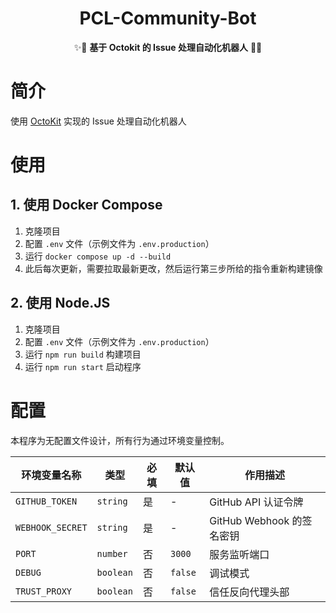 <div align="center">

# PCL-Community-Bot
✨🎉 **基于 Octokit 的 Issue 处理自动化机器人** 🎉✨
</div>

# 简介
使用 [OctoKit](https://github.com/octokit) 实现的 Issue 处理自动化机器人

# 使用
## 1. 使用 Docker Compose
1. 克隆项目
2. 配置 `.env` 文件（示例文件为 `.env.production`）
3. 运行 `docker compose up -d --build`
4. 此后每次更新，需要拉取最新更改，然后运行第三步所给的指令重新构建镜像

## 2. 使用 Node.JS
1. 克隆项目
2. 配置 `.env` 文件（示例文件为 `.env.production`）
3. 运行 `npm run build` 构建项目
4. 运行 `npm run start` 启动程序

# 配置
本程序为无配置文件设计，所有行为通过环境变量控制。

| 环境变量名称     | 类型        | 必填  | 默认值       | 作用描述                                                               |
|------------------|-------------|-------|--------------|----------------------------------------------------------------------|
| `GITHUB_TOKEN`   | `string`    | 是    | -            | GitHub API 认证令牌                                                   |
| `WEBHOOK_SECRET` | `string`    | 是    | -            | GitHub Webhook 的签名密钥                                             |
| `PORT`           | `number`    | 否    | `3000`       | 服务监听端口                                                          |
| `DEBUG`          | `boolean`   | 否    | `false`      | 调试模式                                                             |
| `TRUST_PROXY`    | `boolean`   | 否    | `false`      | 信任反向代理头部                                                      |